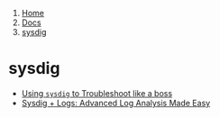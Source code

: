 <!-- -
Title: sysdig
Description: Notes and links for sysdig
First Published: 2014-04-19
Last Updated: 2014-08-10
- -->

<ol class="breadcrumb" itemprop="breadcrumb">
	<li><a href="/">Home</a></li>
	<li><a href="/docs/">Docs</a></li>
	<li><a href="/docs/sysdig.html">sysdig</a></li>
</ol>

sysdig
======

*   [Using `sysdig` to Troubleshoot like a boss](http://bencane.com/2014/04/18/using-sysdig-to-troubleshoot-like-a-boss/)
*   [Sysdig + Logs: Advanced Log Analysis Made Easy](http://draios.com/sysdig-plus-logs/)
